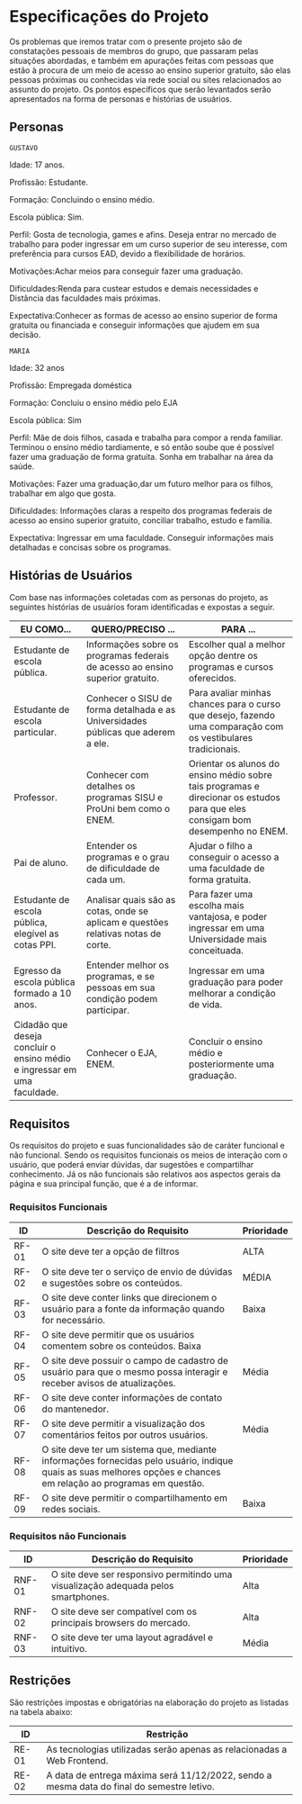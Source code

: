 # Especificações do Projeto

Os problemas que iremos tratar com o presente projeto são de constatações pessoais de membros do grupo, que passaram pelas situações abordadas, e também em apurações feitas com pessoas que estão à procura de um meio de acesso ao ensino superior gratuito, são elas pessoas próximas ou conhecidas via rede social ou sites relacionados ao assunto do projeto. Os pontos específicos que serão levantados serão apresentados na forma de personas e histórias de usuários.

## Personas
`GUSTAVO`

Idade: 17 anos.

Profissão: Estudante.

Formação: Concluindo o ensino médio.

Escola pública: Sim.

Perfil: Gosta de tecnologia, games e afins. Deseja entrar no mercado de trabalho para poder ingressar em um curso superior de seu interesse, com preferência para cursos EAD, devido a flexibilidade de horários. 

Motivações:Achar meios para conseguir fazer uma graduação.

Dificuldades:Renda para custear estudos e demais necessidades e Distância das faculdades mais próximas.

Expectativa:Conhecer as formas de acesso ao ensino superior de forma gratuita ou financiada e conseguir informações que ajudem em sua decisão.


`MARIA`

Idade: 32 anos

Profissão: Empregada doméstica

Formação: Concluiu o ensino médio pelo EJA

Escola pública: Sim

Perfil: Mãe de dois filhos, casada e trabalha para compor a renda familiar. Terminou o ensino médio tardiamente, e só então soube que é possível fazer uma graduação de forma gratuita. Sonha em trabalhar na área da saúde.

Motivações: Fazer uma graduação,dar um futuro melhor para os filhos, trabalhar em algo que gosta.

Dificuldades: Informações claras a respeito dos programas federais de acesso ao ensino superior gratuito, conciliar trabalho, estudo e família.

Expectativa: Ingressar em uma faculdade. Conseguir informações mais detalhadas e concisas sobre os programas. 

## Histórias de Usuários

Com base nas informações coletadas com as personas do projeto, as seguintes histórias de usuários foram identificadas e expostas a seguir.

|EU COMO...          | QUERO/PRECISO ...                  |PARA ...                                |
|--------------------|------------------------------------|----------------------------------------|
|Estudante de escola pública.|Informações sobre os programas federais de acesso ao ensino superior gratuito.|Escolher qual a melhor opção dentre os programas e cursos oferecidos.              |
|Estudante de escola particular.|Conhecer o SISU de forma detalhada e as Universidades públicas que aderem a ele.|Para avaliar minhas chances para o curso que desejo, fazendo uma comparação com os vestibulares tradicionais.| 
|Professor.|Conhecer com detalhes os programas SISU e ProUni bem como o ENEM.|Orientar os alunos do ensino médio sobre tais programas e direcionar os estudos para que eles consigam bom desempenho no ENEM.|                   
|Pai de aluno.|Entender os programas e o grau de dificuldade de cada um.|Ajudar o filho a conseguir o acesso a uma faculdade de forma gratuita.|
|Estudante de escola pública, elegível as cotas PPI.|Analisar quais são as cotas, onde se aplicam e questões relativas notas de corte.|Para fazer uma escolha mais vantajosa, e poder ingressar em uma Universidade mais conceituada.|                   
|Egresso da escola pública formado a 10 anos.|Entender melhor os programas, e se pessoas em sua condição podem participar.|Ingressar em uma graduação para poder melhorar a condição de vida.|
|Cidadão que deseja concluir o ensino médio e ingressar em uma faculdade.|Conhecer o EJA, ENEM.|Concluir o ensino médio e posteriormente uma graduação. |           

## Requisitos

Os requisitos do projeto e suas funcionalidades são de caráter funcional e não funcional. Sendo os requisitos funcionais os meios de interação com o usuário, que poderá enviar dúvidas, dar sugestões e compartilhar conhecimento. Já os não funcionais são relativos aos aspectos gerais da página e sua principal função, que é a de informar.

### Requisitos Funcionais

|ID   | Descrição do Requisito  | Prioridade |
|-----|-----------------------------------------|----|
|RF-01| O site deve ter a opção de filtros| ALTA | 
|RF-02| O site deve ter o serviço de envio de dúvidas e sugestões sobre os conteúdos.| MÉDIA |
|RF-03| O site deve conter links que direcionem o usuário para a fonte da informação quando for necessário.|	Baixa |
|RF-04| O site deve permitir que os usuários comentem sobre os conteúdos.	Baixa
|RF-05|	O site deve possuir o campo de cadastro de usuário para que o mesmo possa interagir e receber avisos de atualizações.|	Média |
|RF-06|	O site deve conter informações de contato do mantenedor. 	
|RF-07|	O site deve permitir a visualização dos comentários feitos por outros usuários.|	Média |
|RF-08|	O site deve ter um sistema que, mediante informações fornecidas pelo usuário, indique quais as suas melhores opções e chances em relação ao programas em questão.	
|RF-09|	O site deve permitir o compartilhamento em redes sociais.|	Baixa |

### Requisitos não Funcionais

|ID     | Descrição do Requisito  |Prioridade |
|-------|-------------------------|----|
|RNF-01 |	O site deve ser responsivo permitindo uma visualização adequada pelos smartphones.| Alta |
|RNF-02	|O site deve ser compatível com os principais browsers do mercado.|	Alta |
|RNF-03	|O site deve ter uma layout agradável e intuitivo.|	Média |

## Restrições

São restrições impostas e obrigatórias na elaboração do projeto as listadas na tabela abaixo:

|ID| Restrição                                             |
|--|-------------------------------------------------------|
|RE-01|	As tecnologias utilizadas serão apenas as relacionadas a Web Frontend.|
|RE-02|	A data de entrega máxima será 11/12/2022, sendo a mesma data do final do semestre letivo.| 





